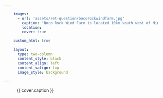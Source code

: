 ```yaml
---

    images:
      - url: 'assets/ret-question/bocorockwindfarm.jpg'
        caption: "Boco Rock Wind Farm is located 10km south west of Nimmitabel"
        location:
        cover: true

    custom_html: true

    layout:
      type: two-column
      content_style: black
      content_align: left
      content_valign: top
      image_style: background

---
```


<figure class="cover-area" style="background-image: url({{ cover.url }})">
  <figcaption class="inset">{{ cover.caption }}</figcaption>
  <a href="geo:-36.583000,149.140000?label=Boco Rock Wind Farm" class='show-map'></a>
</figure>

